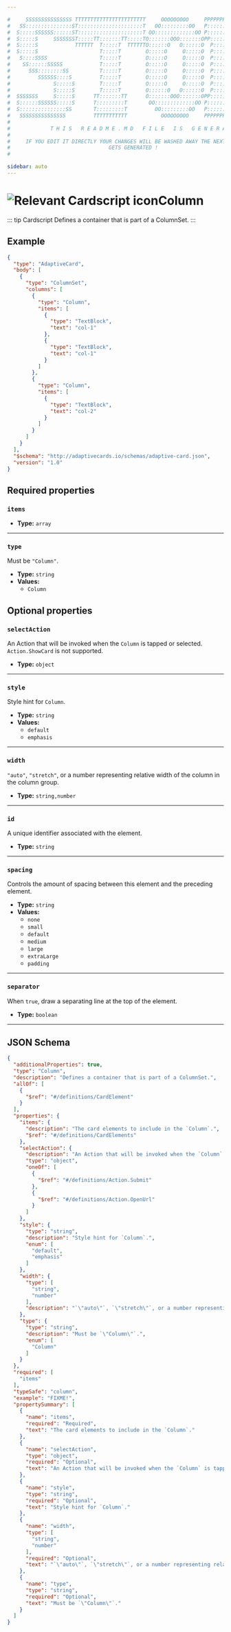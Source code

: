 ```yaml
---

#     SSSSSSSSSSSSSSS TTTTTTTTTTTTTTTTTTTTTTT     OOOOOOOOO     PPPPPPPPPPPPPPPPP    !!!  
#   SS:::::::::::::::ST:::::::::::::::::::::T   OO:::::::::OO   P::::::::::::::::P  !!:!! 
#  S:::::SSSSSS::::::ST:::::::::::::::::::::T OO:::::::::::::OO P::::::PPPPPP:::::P !:::! 
#  S:::::S     SSSSSSST:::::TT:::::::TT:::::TO:::::::OOO:::::::OPP:::::P     P:::::P!:::! 
#  S:::::S            TTTTTT  T:::::T  TTTTTTO::::::O   O::::::O  P::::P     P:::::P!:::! 
#  S:::::S                    T:::::T        O:::::O     O:::::O  P::::P     P:::::P!:::! 
#   S::::SSSS                 T:::::T        O:::::O     O:::::O  P::::PPPPPP:::::P !:::! 
#    SS::::::SSSSS            T:::::T        O:::::O     O:::::O  P:::::::::::::PP  !:::! 
#      SSS::::::::SS          T:::::T        O:::::O     O:::::O  P::::PPPPPPPPP    !:::! 
#         SSSSSS::::S         T:::::T        O:::::O     O:::::O  P::::P            !:::! 
#              S:::::S        T:::::T        O:::::O     O:::::O  P::::P            !!:!! 
#              S:::::S        T:::::T        O::::::O   O::::::O  P::::P             !!!   
#  SSSSSSS     S:::::S      TT:::::::TT      O:::::::OOO:::::::OPP::::::PP                 
#  S::::::SSSSSS:::::S      T:::::::::T       OO:::::::::::::OO P::::::::P           !!!  
#  S:::::::::::::::SS       T:::::::::T         OO:::::::::OO   P::::::::P          !!:!! 
#   SSSSSSSSSSSSSSS         TTTTTTTTTTT           OOOOOOOOO     PPPPPPPPPP           !!!  
#                                                                                          
#             T H I S   R E A D M E . M D   F I L E   I S   G E N E R A T E D !           
#                                                                                         
#     IF YOU EDIT IT DIRECTLY YOUR CHANGES WILL BE WASHED AWAY THE NEXT TIME THIS FILE  
#                                GETS GENERATED !
#                                                                                         

sidebar: auto
---
```


# <img class="header-prefix-icon" :src="$withBase('/cardscript-assets/icons/24dp/column.svg')" alt="Relevant Cardscript icon">Column

::: tip Cardscript
Defines a container that is part of a ColumnSet.
:::

## Example

``` json
{
  "type": "AdaptiveCard",
  "body": [
    {
      "type": "ColumnSet",
      "columns": [
        {
          "type": "Column",
          "items": [
            {
              "type": "TextBlock",
              "text": "col-1"
            },
            {
              "type": "TextBlock",
              "text": "col-1"
            }
          ]
        },
        {
          "type": "Column",
          "items": [
            {
              "type": "TextBlock",
              "text": "col-2"
            }
          ]
        }
      ]
    }
  ],
  "$schema": "http://adaptivecards.io/schemas/adaptive-card.json",
  "version": "1.0"
}
```

## Required properties

### `items`

* **Type:** `array`

----

### `type`

Must be `"Column"`.

* **Type:** `string`
* **Values:**
  * `Column`

## Optional properties

### `selectAction`

An Action that will be invoked when the `Column` is tapped or selected. `Action.ShowCard` is not supported.

* **Type:** `object`

----

### `style`

Style hint for `Column`.

* **Type:** `string`
* **Values:**
  * `default`
  * `emphasis`

----

### `width`

`"auto"`, `"stretch"`, or a number representing relative width of the column in the column group.

* **Type:** `string,number`

----

### `id`

A unique identifier associated with the element.

* **Type:** `string`

----

### `spacing`

Controls the amount of spacing between this element and the preceding element.

* **Type:** `string`
* **Values:**
  * `none`
  * `small`
  * `default`
  * `medium`
  * `large`
  * `extraLarge`
  * `padding`

----

### `separator`

When `true`, draw a separating line at the top of the element.

* **Type:** `boolean`



<hr>

## JSON Schema

``` json
{
  "additionalProperties": true,
  "type": "Column",
  "description": "Defines a container that is part of a ColumnSet.",
  "allOf": [
    {
      "$ref": "#/definitions/CardElement"
    }
  ],
  "properties": {
    "items": {
      "description": "The card elements to include in the `Column`.",
      "$ref": "#/definitions/CardElements"
    },
    "selectAction": {
      "description": "An Action that will be invoked when the `Column` is tapped or selected. `Action.ShowCard` is not supported.",
      "type": "object",
      "oneOf": [
        {
          "$ref": "#/definitions/Action.Submit"
        },
        {
          "$ref": "#/definitions/Action.OpenUrl"
        }
      ]
    },
    "style": {
      "type": "string",
      "description": "Style hint for `Column`.",
      "enum": [
        "default",
        "emphasis"
      ]
    },
    "width": {
      "type": [
        "string",
        "number"
      ],
      "description": "`\"auto\"`, `\"stretch\"`, or a number representing relative width of the column in the column group."
    },
    "type": {
      "type": "string",
      "description": "Must be `\"Column\"`.",
      "enum": [
        "Column"
      ]
    }
  },
  "required": [
    "items"
  ],
  "typeSafe": "column",
  "example": "FIXME!",
  "propertySummary": [
    {
      "name": "items",
      "required": "Required",
      "text": "The card elements to include in the `Column`."
    },
    {
      "name": "selectAction",
      "type": "object",
      "required": "Optional",
      "text": "An Action that will be invoked when the `Column` is tapped or selected. `Action.ShowCard` is not supported."
    },
    {
      "name": "style",
      "type": "string",
      "required": "Optional",
      "text": "Style hint for `Column`."
    },
    {
      "name": "width",
      "type": [
        "string",
        "number"
      ],
      "required": "Optional",
      "text": "`\"auto\"`, `\"stretch\"`, or a number representing relative width of the column in the column group."
    },
    {
      "name": "type",
      "type": "string",
      "required": "Optional",
      "text": "Must be `\"Column\"`."
    }
  ]
}
```
